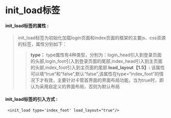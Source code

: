 # init\_load**标签**

#### init\_load**标签的属性 :**

> init\_load标签为初始化加载login页面和index页面的框架的主要js、css资源的标签，属性分别如下：
>
> > **type：** type属性有4种类型，分别为：login_head引入到登录页面的头部,login_foot引入到登录页面的尾部,index_head引入到主页面的头部,index_foot引入到主页面的尾部
> > **load_layout【1.5】:** 该属性可以填“true”和“false”,默认“false”,该属性在type=“index_foot”的情况下才有效，主要针对卡管首界面的界面布局功能，当为true时，即认为采用自定义的界面布局，否则为默认布局
#### init\_load标签的引入方式 :

```
 <init_load type='index_foot' load_layout="true"/>
 
```



